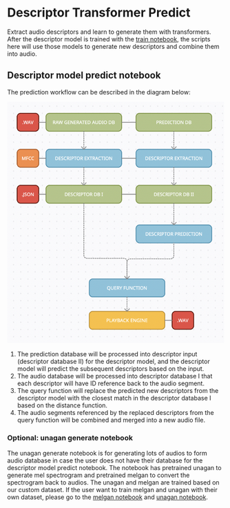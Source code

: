 # Descriptor Transformer Predict

Extract audio descriptors and learn to generate them with transformers.
After the descriptor model is trained with the [train notebook](https://github.com/buganart/descriptor-transformer/blob/main/train_notebook/descriptor_model_train.ipynb), the scripts here will use those models to generate new descriptors and combine them into audio.

## Descriptor model predict notebook

The prediction workflow can be described in the diagram below:

![descriptor workflow](https://github.com/buganart/descriptor-transformer/blob/main/_static/img/descriptor_model_predict_workflow.png)

1. The prediction database will be processed into descriptor input (descriptor database II) for the descriptor model, and the descriptor model will predict the subsequent descriptors based on the input.
2. The audio database will be processed into descriptor database I that each descriptor will have ID reference back to the audio segment. 
3. The query function will replace the predicted new descriptors from the descriptor model with the closest match in the descriptor database I based on the distance function.
4. The audio segments referenced by the replaced descriptors from the query function will be combined and merged into a new audio file.

### Optional: unagan generate notebook

The unagan generate notebook is for generating lots of audios to form audio database in case the user does not have their database for the descriptor model predict notebook. The notebook has pretrained unagan to generate mel spectrogram and pretrained melgan to convert the spectrogram back to audios. The unagan and melgan are trained based on our custom dataset. If the user want to train melgan and unagan with their own dataset, please go to the [melgan notebook](https://github.com/buganart/descriptor-transformer/blob/main/train_notebook/melgan.ipynb) and [unagan notebook](https://github.com/buganart/descriptor-transformer/blob/main/train_notebook/unagan.ipynb). 

